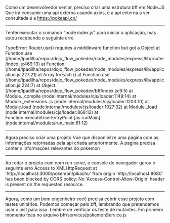 Como um desenvolvedor senior, preciso criar uma estrutura bff em Node.JS
Que irá consumir uma api externa usando axios, e a api externa a ser consultada é a https://pokeapi.co/
____________________________________________________________________________________________________________

Tentei executar o comando "node index.js" para iniciar a aplicação, mas estou recebendo o seguinte erro

TypeError: Router.use() requires a middleware function but got a Object
    at Function.use (/home/lpadilha/repos/dojo_flow_pokedex/node_modules/express/lib/router/index.js:469:13)
    at Function.<anonymous> (/home/lpadilha/repos/dojo_flow_pokedex/node_modules/express/lib/application.js:227:21)
    at Array.forEach (<anonymous>)
    at Function.use (/home/lpadilha/repos/dojo_flow_pokedex/node_modules/express/lib/application.js:224:7)
    at Object.<anonymous> (/home/lpadilha/repos/dojo_flow_pokedex/bff/index.js:9:5)
    at Module._compile (node:internal/modules/cjs/loader:1149:14)
    at Module._extensions..js (node:internal/modules/cjs/loader:1203:10)
    at Module.load (node:internal/modules/cjs/loader:1027:32)
    at Module._load (node:internal/modules/cjs/loader:868:12)
    at Function.executeUserEntryPoint [as runMain] (node:internal/modules/run_main:81:12)


____________________________________________________________________________________________________________

Agora preciso criar uma projeto Vue que disponibilze uma página com as informações retornadas pela api criada anteriormente.
A pagina precisa conter s informações relevantes do pokemon

____________________________________________________________________________________________________________

Ao rodar o projeto com npm run serve, o console do navegador gerou o seguinte erro
Access to XMLHttpRequest at 'http://localhost:3000/pokemon/pikachu' from origin 'http://localhost:8080' has been blocked by CORS policy: No 'Access-Control-Allow-Origin' header is present on the requested resource.


____________________________________________________________________________________________________________


Agora, como um bom engenheiro você precisa cobrir esse projeto com testes unitários. Podemos começar pelo bff, lembrando que pretendemos usar o jest para isso. Lembre de verificar os teste de mutantes. Em primeiro momento foca no arquivo bff/services/pokemonService.js